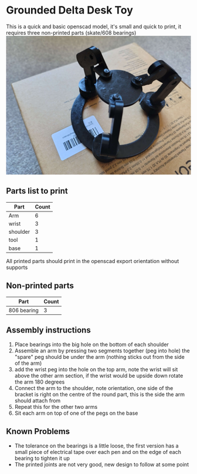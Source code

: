 # Grounded Delta Desk Toy
This is a quick and basic openscad model, it's small and quick to print, it requires three non-printed parts (skate/608 bearings)
![Image of the first revision of the Grounded Delta Desk Toy](/Images/FirstPrint.jpg)

## Parts list to print
| Part | Count |
| ---- | ----- |
|Arm | 6 |
| wrist | 3 |
| shoulder | 3 |
| tool | 1 |
| base | 1 |

All printed parts should print in the openscad export orientation without supports

## Non-printed parts
| Part | Count |
| ---- | ----- |
| 806 bearing | 3 |


## Assembly instructions
1. Place bearings into the big hole on the bottom of each shoulder
2. Assemble an arm by pressing two segments together (peg into hole) the "spare" peg should be under the arm (nothing sticks out from the side of the arm)
3. add the wrist peg into the hole on the top arm, note the wrist will sit above the other arm section, if the wrist would be upside down rotate the arm 180 degrees
4. Connect the arm to the shoulder, note orientation, one side of the bracket is right on the centre of the round part, this is the side the arm should attach from
5. Repeat this for the other two arms
6. Sit each arm on top of one of the pegs on the base


## Known Problems
* The tolerance on the bearings is a little loose, the first version has a small piece of electrical tape over each pen and on the edge of each bearing to tighten it up
* The printed joints are not very good, new design to follow at some point
